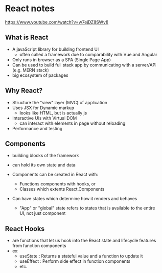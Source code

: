 # React notes
https://www.youtube.com/watch?v=w7ejDZ8SWv8
## What is React
- A javaScript library for building frontend UI 
    - often called a framework due to comparability with Vue and Angular
- Only runs in browser as a SPA (Single Page App)
- Can be used to build full stack app by communicating with a server/API (e.g. MERN stack)
- big ecosystem of packages 
## Why React?
- Structure the "view" layer (MVC) of application
- Uses JSX for Dynamic markup
    - looks like HTML, but is actually js
- Interactive UIs with Virtual DOM
    - can interact with elements in page without reloading
- Performance and testing

## Components
- building blocks of the framework
- can hold its own state and data

- Components can be created in React with:
    - Functions components with hooks, or
    - Classes which extents React.Components

- Can have states which determine how it renders and behaves
    - "App" or "global" state refers to states that is available to the entire UI, not just component

## React Hooks
- are functions that let us hook into the React state and lifecycle features from function components
- ex: 
    - useState : Returns a stateful value and a function to update it
    - useEffect : Perform side effect in function components
    - etc.

